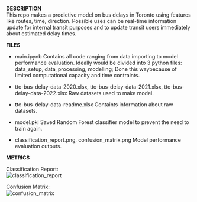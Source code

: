**DESCRIPTION**  
This repo makes a predictive model on bus delays in Toronto using features like routes, time, direction.
Possible uses can be real-time information update for internal transit purposes and to update transit users immediately about estimated delay times.


**FILES**

- main.ipynb 
Contains all code ranging from data importing to model performance evaluation. Ideally would be divided into 3 python files: data_setup, data_processing, modelling; 
Done this waybecause of limited computational capacity and time contraints.

- ttc-bus-delay-data-2020.xlsx, ttc-bus-delay-data-2021.xlsx, ttc-bus-delay-data-2022.xlsx
Raw datasets used to make model.

- ttc-bus-delay-data-readme.xlsx
Containts information about raw datasets.

- model.pkl
Saved Random Forest classifier model to prevent the need to train again.

- classification_report.png, confusion_matrix.png
Model performance evaluation outputs.

**METRICS**

Classification Report:   
![classification_report](https://github.com/deepparekh02/bus-delay-prediction-ML/assets/65657471/cff5d362-df7e-485d-b3d5-1b56eee15403)

Confusion Matrix:  
![confusion_matrix](https://github.com/deepparekh02/bus-delay-prediction-ML/assets/65657471/65197a1a-bc0d-433d-a721-c789469a7895)

